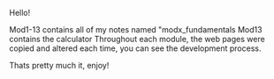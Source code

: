 Hello! 

Mod1-13 contains all of my notes named "modx_fundamentals
Mod13 contains the calculator
Throughout each module, the web pages were copied and altered each time, you can see the development process.

Thats pretty much it, enjoy!
